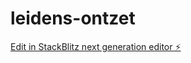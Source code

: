 # leidens-ontzet

[Edit in StackBlitz next generation editor ⚡️](https://stackblitz.com/~/github.com/basvdvoort/leidens-ontzet)